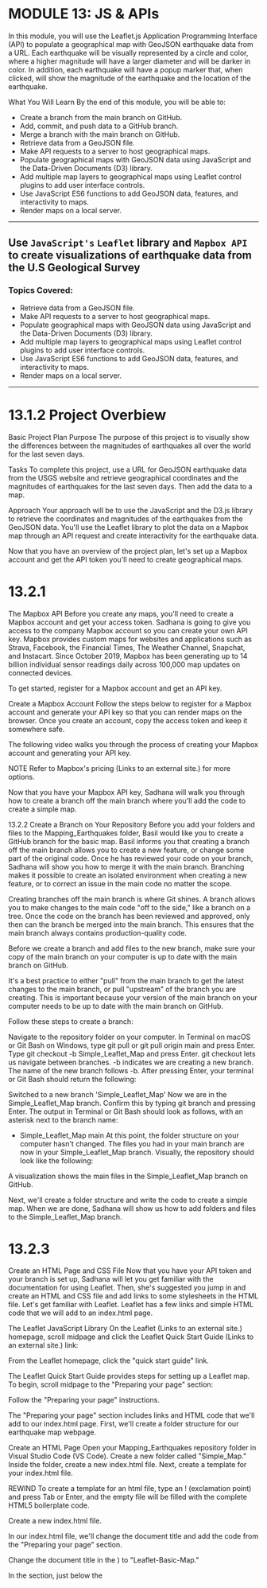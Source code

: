 # MODULE 13: JS & APIs
In this module, you will use the Leaflet.js Application Programming Interface (API) to populate a geographical map with GeoJSON earthquake data from a URL. Each earthquake will be visually represented by a circle and color, where a higher magnitude will have a larger diameter and will be darker in color. In addition, each earthquake will have a popup marker that, when clicked, will show the magnitude of the earthquake and the location of the earthquake.

What You Will Learn
By the end of this module, you will be able to: 

- Create a branch from the main branch on GitHub.
- Add, commit, and push data to a GitHub branch.
- Merge a branch with the main branch on GitHub.
- Retrieve data from a GeoJSON file.
- Make API requests to a server to host geographical maps.
- Populate geographical maps with GeoJSON data using JavaScript and the Data-Driven Documents (D3) library.
- Add multiple map layers to geographical maps using Leaflet control plugins to add user interface controls.
- Use JavaScript ES6 functions to add GeoJSON data, features, and interactivity to maps.
- Render maps on a local server.

---
## Use `JavaScript's` `Leaflet` library and `Mapbox API` to create visualizations of earthquake data from the U.S Geological Survey

### Topics Covered:
- Retrieve data from a GeoJSON file.
- Make API requests to a server to host geographical maps.
- Populate geographical maps with GeoJSON data using JavaScript and the Data-Driven Documents (D3) library.
- Add multiple map layers to geographical maps using Leaflet control plugins to add user interface controls.
- Use JavaScript ES6 functions to add GeoJSON data, features, and interactivity to maps.
- Render maps on a local server.

---
# 13.1.2 Project Overbiew
Basic Project Plan
Purpose
The purpose of this project is to visually show the differences between the magnitudes of earthquakes all over the world for the last seven days.

Tasks
To complete this project, use a URL for GeoJSON earthquake data from the USGS website and retrieve geographical coordinates and the magnitudes of earthquakes for the last seven days. Then add the data to a map.

Approach
Your approach will be to use the JavaScript and the D3.js library to retrieve the coordinates and magnitudes of the earthquakes from the GeoJSON data. You'll use the Leaflet library to plot the data on a Mapbox map through an API request and create interactivity for the earthquake data.

Now that you have an overview of the project plan, let's set up a Mapbox account and get the API token you'll need to create geographical maps.

# 13.2.1
The Mapbox API
Before you create any maps, you'll need to create a Mapbox account and get your access token. Sadhana is going to give you access to the company Mapbox account so you can create your own API key.
Mapbox provides custom maps for websites and applications such as Strava, Facebook, the Financial Times, The Weather Channel, Snapchat, and Instacart. Since October 2019, Mapbox has been generating up to 14 billion individual sensor readings daily across 100,000 map updates on connected devices.

To get started, register for a Mapbox account and get an API key.

Create a Mapbox Account
Follow the steps below to register for a Mapbox account and generate your API key so that you can render maps on the browser. Once you create an account, copy the access token and keep it somewhere safe.

The following video walks you through the process of creating your Mapbox account and generating your API key.



NOTE
Refer to Mapbox's pricing (Links to an external site.) for more options.

Now that you have your Mapbox API key, Sadhana will walk you through how to create a branch off the main branch where you'll add the code to create a simple map.

13.2.2
Create a Branch on Your Repository
Before you add your folders and files to the Mapping_Earthquakes folder, Basil would like you to create a GitHub branch for the basic map. Basil informs you that creating a branch off the main branch allows you to create a new feature, or change some part of the original code. Once he has reviewed your code on your branch, Sadhana will show you how to merge it with the main branch.
Branching makes it possible to create an isolated environment when creating a new feature, or to correct an issue in the main code no matter the scope.

Creating branches off the main branch is where Git shines. A branch allows you to make changes to the main code "off to the side," like a branch on a tree. Once the code on the branch has been reviewed and approved, only then can the branch be merged into the main branch. This ensures that the main branch always contains production-quality code.

Before we create a branch and add files to the new branch, make sure your copy of the main branch on your computer is up to date with the main branch on GitHub.



It's a best practice to either "pull" from the main branch to get the latest changes to the main branch, or pull "upstream" of the branch you are creating. This is important because your version of the main branch on your computer needs to be up to date with the main branch on GitHub.

Follow these steps to create a branch:

Navigate to the repository folder on your computer.
In Terminal on macOS or Git Bash on Windows, type git pull or git pull origin main and press Enter.
Type git checkout -b Simple_Leaflet_Map and press Enter.
git checkout lets us navigate between branches.
-b indicates we are creating a new branch.
The name of the new branch follows -b.
After pressing Enter, your terminal or Git Bash should return the following:

Switched to a new branch 'Simple_Leaflet_Map'
Now we are in the Simple_Leaflet_Map branch. Confirm this by typing git branch and pressing Enter. The output in Terminal or Git Bash should look as follows, with an asterisk next to the branch name:

* Simple_Leaflet_Map
  main
At this point, the folder structure on your computer hasn't changed. The files you had in your main branch are now in your Simple_Leaflet_Map branch. Visually, the repository should look like the following:

A visualization shows the main files in the Simple_Leaflet_Map
branch on
GitHub.

Next, we'll create a folder structure and write the code to create a simple map. When we are done, Sadhana will show us how to add folders and files to the Simple_Leaflet_Map branch.

# 13.2.3
Create an HTML Page and CSS File
Now that you have your API token and your branch is set up, Sadhana will let you get familiar with the documentation for using Leaflet. Then, she's suggested you jump in and create an HTML and CSS file and add links to some stylesheets in the HTML file.
Let's get familiar with Leaflet. Leaflet has a few links and simple HTML code that we will add to an index.html page.

The Leaflet JavaScript Library
On the Leaflet (Links to an external site.) homepage, scroll midpage and click the Leaflet Quick Start Guide (Links to an external site.) link:

From the Leaflet homepage, click the "quick start guide"
link.

The Leaflet Quick Start Guide provides steps for setting up a Leaflet map. To begin, scroll midpage to the "Preparing your page" section:

Follow the "Preparing your page"
instructions.

The "Preparing your page" section includes links and HTML code that we'll add to our index.html page. First, we'll create a folder structure for our earthquake map webpage.

Create an HTML Page
Open your Mapping_Earthquakes repository folder in Visual Studio Code (VS Code). Create a new folder called "Simple_Map." Inside the folder, create a new index.html file. Next, create a template for your index.html file.

REWIND
To create a template for an html file, type an ! (exclamation point) and press Tab or Enter, and the empty file will be filled with the complete HTML5 boilerplate code.

Create a new index.html
file.

In our index.html file, we'll change the document title and add the code from the "Preparing your page" section.

Change the document title in the <title> element in the <head> section (<title>Document</title>) to "Leaflet-Basic-Map."

In the <head> section, just below the <title> element, add the following Leaflet CSS script from the "Preparing your page" section:

<!-- Leaflet CSS -->
<link rel="stylesheet" href="https://unpkg.com/leaflet@1.7.1/dist/leaflet.css"
integrity="sha512-xodZBNTC5n17Xt2atTPuE1HxjVMSvLVW9ocqUKLsCC5CXdbqCmblAshOMAS6/keqq/sMZMZ19scR4PsZChSR7A=="
crossorigin=""/>
In the body of our index.html file, add the Leaflet JavaScript script and id tag for the map inside a <div> element, as shown in the "Preparing your page" section:

<!-- Leaflet JavaScript -->
<script src="https://unpkg.com/leaflet@1.7.1/dist/leaflet.js"
integrity="sha512-XQoYMqMTK8LvdxXYG3nZ448hOEQiglfqkJs1NOQV44cWnUrBc8PkAOcXy20w0vlaXaVUearIOBhiXZ5V3ynxwA=="
crossorigin=""></script>
The Leaflet CSS and JavaScript files we added to the index.html file are referred to as content delivery networks (CDNs). Using CDNs has a security risk. To avoid the security risk, it's a best practice to include an integrity value with the CDN. Each file we added has its own integrity value, which is a Base64-encoded cryptographic hash of a resource that prevents the CDN from being hacked.

NOTE
For more about the Subresource Integrity value, please see the documentation on the Download Leaflet webpage (Links to an external site.) and Mozilla Developers' Subresource Integrity webpage (Links to an external site.).

Above the Leaflet JavaScript link script, add the following <div> element with the id tag for the map:

<!-- The div that holds our map -->
<div id="mapid"></div>
After adding the Leaflet CSS file, JavaScript file, and the <div> element with theid tag for the map, our index.html file should look like the following:

The index.html file Leaflet-Basic-Map contains the Leaflet CSS script
in the head section with the Leaflet JavaScript script and the id tag
for the map in the
body.

IMPORTANT
Make sure you copy and paste the Leaflet CSS file and JavaScript script from the website as they appear. Do not edit the script by deleting empty spaces. This will prevent that script from working on the index.html file, resulting in the map not being shown on the webpage.

Next, we will modify our #mapid to be set at a specific height using CSS code. To do this, we'll need to create a style.css file.

Create a CSS File
Before we create a style.css file, we'll need to create a folder for the file. In VS Code, create a new subfolder called "static" in our Simple_Map folder. In this folder, create another subfolder named "css." In the css folder, create a new file and name it style.css:

The VS Code File Explorer shows the new style.css file in the css
folder.

Next, add the following CSS code to our style.css file to set the style for our map on our index.html page and save the file:

html,
body,
#mapid {
  width: 100%;
  height: 100%;
  padding: 0;
  margin: 0;
}


At this point, your folder should look like the following:

The VS Code File Explorer shows the css folder inside the static
folder and the style.css file with a script in the css
folder.

Finally, we need to tell our index.html page to use the style.css file we created.

In the <head> section of our index.html page, add the following CSS link script below the Leaflet CSS and before the closing </head> element:

<!-- Our CSS -->
  <link rel="stylesheet" type="text/css" href="static/css/style.css">
Next, we'll create the code for a simple map.

# 13.4.1
Map a Single Point
Creating a simple Leaflet map was relatively straightforward. Now Sadhana will show you how to add a single marker to a map and change the radius of the marker. However, she would like you to create a branch for adding points to a map for the GitHub repository so that new interns and employees can use this as a tutorial.
Now that we can create a simple Leaflet map, we can plot data on the map. First, let's create a new branch. Sadhana suggests that we name this branch "Mapping_Single_Points" since we'll map single points.

REWIND
Follow these steps to create a branch off of the main branch:

Navigate to your repository on your computer.
Make sure you're on the main branch by typing: git branch
If you're not on the main branch, type: git checkout main
Pull the changes from the main branch by typing: git pull
Create a new branch by typing: git checkout -b [name_of_your_new_branch]
In your new branch, we'll add a new folder inside the Mapping_Earthquakes folder. Since we're going to work with the same file names in the same folder structure, we'll use the same folder structure as we did for the Simple_Leaflet_Map branch.

Set up the folder structure as follows: 

Mapping_Single_Points
index.html
static
css
style.css
js
config.js
logic.js
The two files that we'll change most often are the index.html and the logic.js files. Also, we might add an external file in the js folder. After checking out the new Mapping_Single_Points branch, copy all files from your Simple_Leaflet_Map folder and add them to a new Mapping_Single_Points folder..

Next, push the latest changes to the Mapping_Single_Points branch to GitHub.

REWIND
Follow these steps to push changes to a new branch:

Type: git status
Add the folders and files by typing: git add .
Confirm the correct files will be added by typing: git status
Commit the changes by typing: git commit -m
Push the changes to the branch by typing: git push --set-upstream origin Mapping_Single_Points
After adding the folders and files to your Mapping_Single_Points branch, your repository should look like the following:

The GitHub webpage shows the status of the Mapping_Earthquakes repository in the Mapping_Single_Points branch.

Next, we'll edit the logic.js file to add single points or markers to the basic map.

Add a Marker to the Map
Adding a marker to our simple map requires only one line of code, found in the Leaflet Quick Start Guide (Links to an external site.), under the "Markers, circles and polygons" subheading. Below the map is a line of code that reads as follows:

var marker = L.marker([51.5, -0.09]).addTo(map);
We're going to edit this line of code with the latitude and longitude for Los Angeles, California, and add it to our logic.js file that we used to create a simple map.

Open up the logic.js file using VS Code and add the following line of code before our tileLayer()code, and save the logic.js file:

//  Add a marker to the map for Los Angeles, California.
let marker = L.marker([34.0522, -118.2437]).addTo(map);
Next, open the index.html file in your browser. Your map should look like the following:

Add a marker to the map for Los Angeles,
California.

Next, we'll change the marker to a circle.

Add a Circle to the Map
To change the marker on our map to a point or dot, we'll use the circle() function. The circle() function will place a circle on the map at the given coordinates. The syntax for using the circle() function follows:

L.circle([34.0522, -118.2437], {
   radius: 100
}).addTo(map);
When using the circle() function, the default is just a small dot on the map, but we want to adjust the radius so that it's bigger and easier to see. The radius for the circle() function is measured in meters.

For the code above, add a circle with a 100-meter radius over Central Los Angeles when we assign a value to the radius key in the circle() function.

Copy the code for the circle function and replace it with the marker() function we used previously. We're also going to zoom in to a level of 14 on the setView() method. After editing your logic.js file, it should look like the following:

Use the circle () function to create a circle with a 100-meter radius over Central Los Angeles.

When we open our index.html file in our browser, it will show a circle over Central Los Angeles.

The OpenStreetMap shows a circle with a 100-meter radius over Central Los Angeles.

Now test your skills in the following Skill Drill:

SKILL DRILL
Using the Leaflet documentation, create a light-yellow circle with black lines indicating a 300-meter radius of Central Los Angeles on a dark map.

Your map should look like the following:

The OpenStreetMap shows a light-yellow circle with black lines indicating a 300-meter radius of Central Los Angeles on a dark map.

Alternatively, we can create a circle using the circleMarker() function. The circleMarker() function measures the radius of the circle in pixels, with the default radius set at 10 pixels. The syntax for using the circleMarker() function follows:

L.circleMarker([34.0522, -118.2437]).addTo(map);
Let's create a light-yellow circle with black lines indicating a 300-pixel radius on a dark map. Edit your logic.js file from the previous Skill Drill by changing your circle()function to a circleMarker()function. Your logic.js file should now look like the following:

Use the circleMarker() function to create a light-yellow circle with black lines indicating a 300-pixel radius of Central Los Angeles on a dark map.

If you didn't get the correct map style in the Skill Drill, replace the "streets-v11" in our tileLayer() code with "dark-v10" to look like the following:

// We create the tile layer that will be the background of our map.
let streets = L.tileLayer('https://api.mapbox.com/styles/v1/mapbox/dark-v10/tiles/{z}/{x}/{y}?access_token={accessToken}'
Save yourlogic.js file and open your index.html file in our browser. The circle will show a 300-pixel radius of Central Los Angeles.

The OpenStreetMap shows a light-yellow circle with black lines indicating a 300-pixel radius of Central Los Angeles.

Wow! What a big difference between the circle()and circleMarker()functions.

Remember, it's a best practice to commit early and often! Before you commit your code for the Mapping_Single_Points branch to GitHub, check to see if all the files will be tracked in the branch.



In the Mapping_Single_Points branch on the command line, type git status and you'll see that the logic.js file will be tracked:

data 13-4-1-mapping-single-points.png

Great job! Now, commit and push these files to the Mapping_Single_Points branch. Don't delete the branch, so that others can use it to learn how to map single points.

Next, Sadhana is going to show you how to add multiple locations to a map and change the radius of each marker.

NOTE
Use the links below to learn more about these Leaflet functions:

marker() function (Links to an external site.)
circle() function (Links to an external site.)
circleMaker() function

# 13.4.2
Map Multiple Points
Now that you have added a single marker to a map and changed some of the features of the marker, Sadhana wants you to iterate through an array of objects and map them. Other employees really like the branches you created, so Sadhana would like you to create a new branch for adding multiple points to a map.
Before we plot multiple markers and points, Sadhana wants you to create a new branch for mapping multiple points.

Create a new branch called "Mapping_Multiple_Points" with the following folder structure:

Mapping_Multiple_Points
index.html
static
css
style.css
js
config.js
logic.js
Copy the necessary folders and files from your Mapping_Single_Points branch and add them to the Mapping_Multiple_Points folder.

Add Multiple Markers
When we added a single marker to our simple map, we assigned our marker variable to the Leaflet class marker() function. This function will only add one latitude and longitude to the map. To add more markers to the map, the latitudes and longitudes are usually nested in an array. To add a marker for each location, we have to iterate through the array and add each latitude and longitude to the map.

First, in the logic.js file, replace the marker variable (which we used to map one location) with the cities variable that references the five most populous cities array in the following code block. Then save the file:

// An array containing each city's location, state, and population.
let cities = [{
  location: [40.7128, -74.0059],
  city: "New York City",
  state: "NY",
  population: 8398748
},
{
  location: [41.8781, -87.6298],
  city: "Chicago",
  state: "IL",
  population: 2705994
},
{
  location: [29.7604, -95.3698],
  city: "Houston",
  state: "TX",
  population: 2325502
},
{
  location: [34.0522, -118.2437],
  city: "Los Angeles",
  state: "CA",
  population: 3990456
},
{
  location: [33.4484, -112.0740],
  city: "Phoenix",
  state: "AZ",
  population: 1660272
}
];
Next, we need to iterate through each city object and add each city location to the marker() function, which will, in turn, be added to the map.



Below the cities array, add the following code to iterate through the array. Inside the brackets, use the console.log() function to print each object in the array to the console:

// Loop through the cities array and create one marker for each city.
cities.forEach(function(city) {
 console.log(city)
});
Save the logic.js file and open the index.html file in your browser.

If we look at the console tab, we'll see that each object, or city, of the cities array is printed to the console.

A U.S. map has a Chrome console tab on the right showing each object in the cities array.

Now, add each city's location to the map by adding the location to the marker() function.



In the forEach() function, assign the city variable to each object of the cities.js file. Then, get the coordinates of each city by adding city.location in the L.marker() function. We can then add each location to the map with the addTo() function and pass themap object as the argument.

Add the following code to your logic.js file and save it:

// Loop through the cities array and create one marker for each city.
cities.forEach(function(city) {
    console.log(city)
    L.marker(city.location).addTo(map);
});
When you open the index.html file in your browser, the map will show a marker on each city in the cities array.

The OpenStreetMap has five markers for the five cities in the cities array: Los Angeles,Phoenix, Houston, Chicago, and New York City.

When handling large datasets, it's a best practice to have the data in an external file and refer to that file and dataset in the logic.js file.

Even though our cities array is not that large, let's create a new file in the "js" folder called cities.js. Cut the cities array data from the logic.js file, place it in the cities.js file, and save the file.

Next, in the logic.js file, where the cities array was located, add a variable and assign it to the cities array. Add the following code to the logic.js file:

// Get data from cities.js
let cityData = cities;
Now the cities array is assigned to the cityData variable, which means we'll need to replace cities with cityData in our forEach() function. Edit the forEach() function so that it looks like the following and save the logic.js file:

// Loop through the cities array and create one marker for each city.
cityData.forEach(function(city) {
    console.log(city)
    L.marker(city.location).addTo(map);
});
Now open the index.html in your browser to confirm these changes worked.

Uh-oh! Something went wrong, as shown in the following image: 

When there is an error in a file, a blank webpage appears instead of a map.



After you inspect the page using the DevTools, the console might have an error message that says Uncaught ReferenceError: cities is not defined. This means the cities array data can't be found.

To correct this error, in the body of the index.html file and before the path to the logic.js script, add a <script> file with the path to the JavaScript cities.js file, like this:

 <script type="text/javascript" src="static/js/cities.js"></script>
After adding the <script> file, the body of our index.html file should look like the following:

The body of the index.html file shows the path to the cities.js
file.

Now, when we open up the index.html in our browser, the map should look like it did before we created the cities.js file and edited thelogic.js and index.html files.

The OpenStreetMap has five markers for the five cities in the cities array: Los Angeles, Phoenix, Houston, Chicago, and New York City.

Bind a Popup to the Marker
To add data from each object in the cities array, we'll use Leaflet's bindPopup() method on the marker() function. According to the guidance in the Quick Start Guide (Links to an external site.)'s "Working with popups" section, we only need to add HTML code inside the parentheses of the bindPopup() method:

Follow the bindPopup() method guidance, found in the Quick Start Guide's "Working with popups"section.

In the logic.js file, edit the forEach function and add the bindPopup() method. Inside the parentheses of the bindPopup() method, we'll retrieve the name of the city, state, and population.

Edit the forEach function to look like the following, save the logic.js file, and open the index.html file in your browser:

// Loop through the cities array and create one marker for each city.
cityData.forEach(function(city) {
    console.log(city)
    L.marker(city.location)
    .bindPopup("<h2>" + city.city + ", " + city.state + "</h2> <hr> <h3>Population " + city.population + "</h3>")
  .addTo(map);
});
Now, when we click on each marker, it will show the name, state, and population of the city.

The OpenStreetMap has five popup markers for the five cities in the cities array: Los Angeles, Phoenix, Houston, Chicago, and New York City.When a city popup marker is clicked, it shows data, such as population.

Let's format the population with a thousands separator by using the toLocaleString() method on the city.population in the bindPopup() method, like this:

The logic.js file edited with code to format the population of each city with a thousands separator.

Now our popup markers have the population formatted with a thousands separator.

The popup marker for Houston with population data has been formatted with a thousands separator.

Next, change the marker for each city to a circle that has a radius equivalent to the city's population.

In the logic.jsfile, we'll replace the marker() function with the circleMarker() function in the forEach() function. Then we'll assign the "radius" key to the population by using city.population.

The forEach() function in our logic.js file should look like the following:

The logic.js file is edited with code to format the population of each city with a thousands separator and add circle the size of the population.

After you save the logic.js file and open the index.html file in your browser, your map will look like the following:

The OpenStreetMap now has a blue background.

Well, that doesn't look like the map from before! If we click on that map, "Phoenix, AZ" and its population appear in a popup.

The OpenStreetMap has a blue background and a popup marker for Phoenix.

We know that the data is being loaded onto the map, but what is the problem?



The problem with the map is that the radii are too large and don't fit on the map. To fix this, we'll have to decrease each city's radius so the circle markers fit on the map. In the logic.js file, divide the city.population value by "100000" to look like this:

radius: city.population/100000
Now when we open the map in our browser, the radius for each city looks proportional to the population.

The OpenStreetMap shows five city circle markers for the five cities
in the cities array, where the radius is in proportion to each city's
population, formatted with a thousands
separator.

Congratulations on creating varying size circle markers with popup information!

SKILL DRILL
Edit the logic.js file to create an orange circle popup marker for each city, with a lineweight of 4, a radius where the population number is decreased by 200,000,  that's on a dark map. When you click on the circle, the popup should display the city, state, and the population formatted with a thousands separator.

Your map should look similar to the following:  The OpenStreetMap shows five circle markers on a dark map, where each circle is orange and has a radius where the population number is decreased by 200,000. Each popup marker shows the city, state, and population formatted with the thousands separator.

Next, Sadhana will show you how to plot lines on a map.

ADD/COMMIT/PUSH
Add, commit, and push your changes to the Mapping_Mulitple_Points branch. Don't delete the branch so that others can use it to learn how to map multiple points with popup markers.

NOTE
For more information, see the Leaflet documentation on the bindPopup() method (Links to an external site.).

# Basil and Sadhana are ecstatic that you can add multiple locations to a map. This will be highly beneficial when you need to add the earthquake data to a map. Now, Sadhana will walk you through how to add lines to a map.
On our Leaflet map, we can plot coordinates to create lines between locations, like transportation routes.

Before we plot lines on a map, let's create a new branch called "Mapping_Lines" that has the following folder structure:

Mapping_Lines
index.html
static
css
style.css
js
config.js
logic.js
Copy the necessary folders and files from one of your Mapping_Mulitple_Points branches and add them to the Mapping_Lines folder.

Map a Single Line
Adding lines to a map requires that the coordinates for the starting and ending points be a one-dimensional array with two elements: latitude and longitude. To illustrate how lines are mapped, let's map the airline route from Los Angeles to San Francisco. Mapping airline routes will help us understand how tectonic plate data is added to a map.

The starting point for our line will be the Los Angeles International Airport (LAX), with the coordinates [33.9416, -118.4085]. The ending point for our line will be the San Francisco International Airport (SFO), with the coordinates [37.6213, -122.3790].

When we create a line in Leaflet, the starting and ending points and all coordinates along the route need to be in an array. We can assign the array to the line variable like this:

// Coordinates for each point to be used in the line.
let line = [
  [33.9416, -118.4085],
  [37.6213, -122.3790]
];
Let's edit our logic.js file to create a line from LAX to SFO.

First, change the coordinates for the center of the map to somewhere between LAX and SFO by adding [36.1733, -120.1794] in the setView() method.
Change the zoom level in the setView() method to 7.
Add the code above for our line below the map variable for the center of the map.
Lastly, create a line on a map using the Leaflet polyline() function. Add the following line of code after the line variable:
// Create a polyline using the line coordinates and make the line red.
L.polyline(line, {
  color: "red"
}).addTo(map);
In the polyline() function, we pass the line coordinates and the key-value pair color: "red" to make the line red.

Save the logic.js file with the changes. It should look like the following:

The logic.js file edited with code to create a line between two
points.

When you open the index.html file in your browser, your map should have a red line between LAX and SFO.

The OpenStreetMap shows a red line from LAX to SFO.

Now we'll add a few more stops on our airline route.

Map Multiple Lines
Let's edit the logic.js file and add two more airport stops to our line variable: Salt Lake City International Airport (SLC) and Seattle-Tacoma International Airport (SEA). Follow these steps: 

Edit the line variable in the logic.js file so that it includes the two new sets of coordinates.

// Coordinates for each point to be used in the polyline.
let line = [
  [33.9416, -118.4085],
  [37.6213, -122.3790],
  [40.7899, -111.9791],
  [47.4502, -122.3088]
];
Make the line yellow by editing the value for the "color" key in the polyline() function to yellow.

// Create a polyline using the line coordinates and make the line black.
L.polyline(line, {
   color: "yellow"
}).addTo(map);
Change the map style to "satellite-streets-v11."

Finally, change the center of the map to SFO and change the zoom to 5 so that we can see the line.

// Create the map object with center at the San Francisco airport.
let map = L.map('mapid').setView([37.6213, -122.3790], 5);
After you save the logic.js file and open the index.html file in your browser, your map should look like the following, showing the route from LAX, SFO, SLC, and SEA:

The OpenStreetMap shows a yellow line joining LAX-SFO-SLC-SEA on a Satellite Streets map.

SKILL DRILL
Edit your logic.js to create an airline route from SFO to John F. Kennedy International Airport (JFK) with two stops, Austin-Bergstrom International Airport (AUS) and Toronto Pearson International Airport (YYZ). Make the route a blue dashed line, with a weight of 4 and opacity of 0.5 on the light map.

Hint: You'll need to find the coordinates for some of these airports.

Bonus: Add your city or another city as a stopping point.

Your map should look similar to the following:

The OpenStreetMap shows a blue dashed line from SFO to JFK with two stops, AUS and YYZ, on the light map.

Great job on mapping routes on your map!

ADD/COMMIT/PUSH
Add, commit, and push your changes to your Mapping_Lines branch. Don't delete the branch so that others can use it to learn how to map lines.

After you push your changes to the branch, Sadhana will show you how to plot data from a GeoJSON (.json) file.

NOTE
For more information, see the Leaflet documentation on the polyline() function (Links to an external site.).

# Basil and Sadhana are ecstatic that you can add multiple locations to a map. This will be highly beneficial when you need to add the earthquake data to a map. Now, Sadhana will walk you through how to add lines to a map.
On our Leaflet map, we can plot coordinates to create lines between locations, like transportation routes.

Before we plot lines on a map, let's create a new branch called "Mapping_Lines" that has the following folder structure:

Mapping_Lines
index.html
static
css
style.css
js
config.js
logic.js
Copy the necessary folders and files from one of your Mapping_Mulitple_Points branches and add them to the Mapping_Lines folder.

Map a Single Line
Adding lines to a map requires that the coordinates for the starting and ending points be a one-dimensional array with two elements: latitude and longitude. To illustrate how lines are mapped, let's map the airline route from Los Angeles to San Francisco. Mapping airline routes will help us understand how tectonic plate data is added to a map.

The starting point for our line will be the Los Angeles International Airport (LAX), with the coordinates [33.9416, -118.4085]. The ending point for our line will be the San Francisco International Airport (SFO), with the coordinates [37.6213, -122.3790].

When we create a line in Leaflet, the starting and ending points and all coordinates along the route need to be in an array. We can assign the array to the line variable like this:

// Coordinates for each point to be used in the line.
let line = [
  [33.9416, -118.4085],
  [37.6213, -122.3790]
];
Let's edit our logic.js file to create a line from LAX to SFO.

First, change the coordinates for the center of the map to somewhere between LAX and SFO by adding [36.1733, -120.1794] in the setView() method.
Change the zoom level in the setView() method to 7.
Add the code above for our line below the map variable for the center of the map.
Lastly, create a line on a map using the Leaflet polyline() function. Add the following line of code after the line variable:
// Create a polyline using the line coordinates and make the line red.
L.polyline(line, {
  color: "red"
}).addTo(map);
In the polyline() function, we pass the line coordinates and the key-value pair color: "red" to make the line red.

Save the logic.js file with the changes. It should look like the following:

The logic.js file edited with code to create a line between two
points.

When you open the index.html file in your browser, your map should have a red line between LAX and SFO.

The OpenStreetMap shows a red line from LAX to SFO.

Now we'll add a few more stops on our airline route.

Map Multiple Lines
Let's edit the logic.js file and add two more airport stops to our line variable: Salt Lake City International Airport (SLC) and Seattle-Tacoma International Airport (SEA). Follow these steps: 

Edit the line variable in the logic.js file so that it includes the two new sets of coordinates.

// Coordinates for each point to be used in the polyline.
let line = [
  [33.9416, -118.4085],
  [37.6213, -122.3790],
  [40.7899, -111.9791],
  [47.4502, -122.3088]
];
Make the line yellow by editing the value for the "color" key in the polyline() function to yellow.

// Create a polyline using the line coordinates and make the line black.
L.polyline(line, {
   color: "yellow"
}).addTo(map);
Change the map style to "satellite-streets-v11."

Finally, change the center of the map to SFO and change the zoom to 5 so that we can see the line.

// Create the map object with center at the San Francisco airport.
let map = L.map('mapid').setView([37.6213, -122.3790], 5);
After you save the logic.js file and open the index.html file in your browser, your map should look like the following, showing the route from LAX, SFO, SLC, and SEA:

The OpenStreetMap shows a yellow line joining LAX-SFO-SLC-SEA on a Satellite Streets map.

SKILL DRILL
Edit your logic.js to create an airline route from SFO to John F. Kennedy International Airport (JFK) with two stops, Austin-Bergstrom International Airport (AUS) and Toronto Pearson International Airport (YYZ). Make the route a blue dashed line, with a weight of 4 and opacity of 0.5 on the light map.

Hint: You'll need to find the coordinates for some of these airports.

Bonus: Add your city or another city as a stopping point.

Your map should look similar to the following:

The OpenStreetMap shows a blue dashed line from SFO to JFK with two stops, AUS and YYZ, on the light map.

Great job on mapping routes on your map!

ADD/COMMIT/PUSH
Add, commit, and push your changes to your Mapping_Lines branch. Don't delete the branch so that others can use it to learn how to map lines.

After you push your changes to the branch, Sadhana will show you how to plot data from a GeoJSON (.json) file.

NOTE
For more information, see the Leaflet documentation on the polyline() function (Links to an external site.).

# 13.5.2
Map GeoJSON Point Type
You meet with Basil and Sadhana to discuss your project. Basil informs you that the earthquake data you'll map will have the geometry type Point. Basil thinks it would be a good idea to learn to parse GeoJSON data that is similar to the earthquake data.
Sadhana wants you to practice mapping GeoJSON data that she will give you to add to your logic.js file. This will be a good introduction on learning how to access the data from a JSON file.

Before we map any data, let's create a new branch called "Mapping_GeoJSON_Points" and create the following folder structure:

Mapping_GeoJSON_Points
index.html
static
css
style.css
js
config.js
logic.js
Copy the necessary folders and files from one of your previous branches and add them to the Mapping_GeoJSON_Points folder.

Map a GeoJSON Point
First, we'll add single point on our map using GeoJSON data. The following GeoJSON data is a FeatureCollection object that has properties and geometry for the San Francisco Airport:

// Add GeoJSON data.
let sanFranAirport =
{"type":"FeatureCollection","features":[{
    "type":"Feature",
    "properties":{
        "id":"3469",
        "name":"San Francisco International Airport",
        "city":"San Francisco",
        "country":"United States",
        "faa":"SFO",
        "icao":"KSFO",
        "alt":"13",
        "tz-offset":"-8",
        "dst":"A",
        "tz":"America/Los_Angeles"},
        "geometry":{
            "type":"Point",
            "coordinates":[-122.375,37.61899948120117]}}
]};
Since we are going to add the San Francisco Airport to our map, let's change the center to the San Francisco Airport. Add the following code to our logic.js file to create the center of the map at the airport with a zoom level of "10."

// Create the map object with center at the San Francisco airport.
let map = L.map('mapid').setView([37.5, -122.5], 10);
In the GeoJSON example (Links to an external site.) given on the Leaflet page, we can see that the simple GeoJSON feature is similar to our sanFranAirport.

The Leaflet page provides an example of the GeoJSON
feature.

GeoJSON objects are added to the map through a GeoJSON layer, L.geoJSON(). In "The GeoJSON Layer" section, it says to create the GeoJSON layer and add it to our map. We can use the following code to do that:

L.geoJSON(geojsonFeature).addTo(map);
Let's edit this GeoJSON layer as follows:

// Grabbing our GeoJSON data.
L.geoJSON(sanFranAirport).addTo(map);
Also, add it to our logic.js file below the GeoJSON airport data and above the tileLayer()method. After you save the logic.js file, it should look like the following:

The logic.js file reflects our changing the center and zoom level of
the map, adding the GeoJSON data, and getting the GeoJSON
data.

NOTE
Please note that the coordinates appear in reverse order [-122.375, 37.61899948120117], compared to their order in the setView() method. This is because the GeoJSON data coordinates are set with the first parameter as X (longitude) and the second parameter as Y (latitude), as documented in the GeoJSON Standard. (Links to an external site.) The L.geoJSON()layer reverses the coordinates to plot them on the map.

Open the index.html file in your browser. Your map should have a marker at SFO.

The OpenStreetMap shows a marker on
SFO.

Later in this module we'll be using a URL to access a larger GeoJSON dataset to plot more points.

Bind a Popup to the Marker
REWIND
To display data on a map with a popup marker, we have to bind the marker with the GeoJSON layer, L.geoJSON(), using a callback function.

Our options to add data to a marker are to use the pointToLayer or onEachFeature callback functions. With either of these functions, we can add data to a map from each GeoJSON object. The major difference between the two functions is that the pointToLayer callback function adds markers to a map, whereas the onEachFeature callback function allows you to add styling and bind data to a popup marker.

Let's look at these two functions more closely.

The pointToLayer Function
For the pointToLayer callback function, the basic syntax for adding functionality to a marker follows:

L.geoJson(data, {
    pointToLayer: function(feature, latlng) {
      return L.marker(latlng);
     }
});
Let's break down what is happening in the L.geoJSON() layer:

We add two arguments: the data and the pointToLayer callback function.
The data will be our sanFranAirport data.
For the pointToLayer callback function, we are first going to call a function() where we pass each GeoJSON feature as feature, and its latitude and longitude as latlng.
Then we add a marker for each feature with a latitude and longitude in the pointToLayer callback function argument by using return L.marker(latlng).


Even though we have a marker on the previous map, let's edit our logic.js file to add a marker using the pointToLayer function and add data to a popup marker.

First, let's edit the logic.js file to add the pointToLayer callback function to the L.geoJSON() layer. To better understand what is passed with the feature argument in the function(), we will add feature in the console.log()function. Edit your L.geoJSON() layer code to look like the following:

// Grabbing our GeoJSON data.
L.geoJson(sanFranAirport, {
    // We turn each feature into a marker on the map.
    pointToLayer: function(feature, latlng) {
      console.log(feature);
      return L.marker(latlng);
    }

  }).addTo(map);
Save your logic.js file and open the index.html file in your browser. The map should look the same as it did before the edits. However, if we open the console on our developer tools, we will see that the feature is the JavaScript object geometry and properties of our GeoJSON object.

The Chrome console shows the JavaScript objects for the feature in the
pointToLayer callback
function.

Now, we'll add the data in the JavaScript objects to a popup marker.

REWIND
The properties in each JavaScript object can be accessed using the dot notation.



To add a popup marker, we need to use the bindPopup() method to the pointToLayer callback function. This will add a popup marker for each object in our GeoJSON data even though we only have one object in our data, SFO.

Let's add the city to the popup marker. In our logic.js file, after the return L.marker(latlng) in our L.geoJSON() layer, add the following code on the next line:

.bindPopup("<h2>" + feature.properties.city + "</h2>")
Using the dot notation, we can traverse through the JSON object to get the city by using feature.properties.city. Now, your logic.js file with L.geoJSON() layer should look like the following:

Use the pointToLayer function in the logic.js file to add a popup
marker to the
map.

Our map should look like the following, where a marker, when clicked, shows a city name:

The OpenStreetMap shows a popup marker for SFO with the city
name.

SKILL DRILL
Edit your logic.js to create a popup marker for San Francisco Airport on a night preview navigation map. When you click on the popup, it will display the city, state, and the name of the airport.

Your map should look like the following:

The OpenStreetMap shows a popup marker for SFO with the city and
state names appearing in the popup on a dark
map.

The onEachFeature Function
When we use the onEachFeature callback function we can add a popup marker for each feature and add data from the properties of the JavaScript object. The basic syntax for adding functionality to a marker follows:

L.geoJson(data, {
    onEachFeature: function(feature, layer) {
      layer.bindPopup();
     }
});
Let's break down what is happening in the L.geoJSON() layer:

First, we add two arguments: the data and the onEachFeature callback function.
The data will be our sanFranAirport data.
With the onEachFeature callback function we are first going to call an anonymous function, function(), where we pass each GeoJSON feature as feature, and any properties to the second argument, layer.
Let's edit our logic.js file to add a popup marker using the onEachFeature function. First, edit the logic.js file to add the onEachFeature callback function to the L.geoJSON() layer. To see what is passed with the layer argument in the anonymous function(), we'll pass layer in the console.log()function. Edit your L.geoJSON() layer code to look like the following:

Use the onEachFeature function in the logic.js file to add a popup
marker to the
map.

When we open our index.html file, the map will display a popup marker for SFO. When we open the console on our DevTools, we'll see that the layer returns many JavaScript methods that can be accessed and used, including the geometry and properties of our GeoJSON object.

The Chrome console shows the JavaScript methods
available.

SKILL DRILL
Edit your logic.js to create a popup marker for the San Francisco Airport on the outdoor map. When you click on the popup, it will display the airport code and name of the airport.

Your map should look like the following:

The OpenStreetMap shows a popup marker for SFO, with the airport
code and name in the popup
marker.

Great job on adding GeoJSON data to your map!

NOTE
For more information, see the Leaflet documentation on the L.geoJSON() layer. (Links to an external site.).

Next, we'll map multiple point type geometry from a JSON file.

# 13.5.3
Map Multiple GeoJSON Points
Now that you have a handle on how to map GeoJSON point type and add data to a popup marker, Basil and Sadhana want you to fetch GeoJSON data from a URL. After all, this is how GeoJSON data is usually accessed, and this is how you will access the earthquake data.
When mapping points, lines, and polygons, the data we use is accessed from a URL because this data is usually inaccessible for download or maybe too large to store on your computer and add as an external file.

Download the majorAirports.json file and put it on the Mapping_Earthquakes repository.

Download majorAirports.json (Links to an external site.)

Using the URL for the majorAirports.json file in your GitHub repository, we'll add multiple points onto a map.

When you click on the majorAirports.json file on GitHub, you should see an OpenStreetMap populated with major airports. Our map will look similar to this after we are done.

Launch the majorAirport.json file for a view of all major
airports.

Click the Raw button and the GeoJSON data will be loaded in the browser.

Click the Raw button to extract the GeoJSON data from the
majorAirport.json
file.

If the file size is large, it could take awhile to load on the page. Once it loads, it should look like the following:

Open the majorAirports.json file in the Chrome
browser.

To begin adding the data to the map, first we need to read the external majorAirports.json file.

REWIND
To read an external .json file, we need to use the d3.json() method. To use the d3.json() method, we need to have the <script src="https://d3js.org/d3.v5.min.js"></script> file in the index.html page.

Open the index.html file, and in the <head> section above the CSS link, add the following D3.js library file script:

<!-- d3 JavaScript -->
<script src="https://d3js.org/d3.v5.min.js"></script>
The <head> section of your index.html file should look like the following:

The index.html file includes the leaflet.css link, the d3 JavaScript,
and our CSS link in the head
section.

Next, we'll edit the logic.js file.

Change the geographical center of the map to the geographical center of the Earth and set the zoom level as follows:

// Create the map object with center and zoom level.
let map = L.map('mapid').setView([30, 30], 2);
Next, we'll access the majorAirports.json file on GitHub with the following airportData variable. Your URL may be different, but it should begin with https://raw.githubusercontent.com.

Add the following code after your tileLayer() method:

// Accessing the airport GeoJSON URL
let airportData = "https://raw.githubusercontent.com/<GitHub_name>/Mapping_Earthquakes/main/majorAirports.json";
NOTE
Having the tileLayer() method before accessing large datasets ensures that the map gets loaded before the data is added to it.

Next, we'll add the d3.json() method, which returns a promise with the then() method and the anonymous function().

Inside the d3.json() method we'll add the airportData variable.
Inside the anonymous function() we'll add the data parameter, which references the airportData.
We'll pass this data to the L.geoJSON() layer and then it'll be added to the map with addTo(map).
// Grabbing our GeoJSON data.
d3.json(airportData).then(function(data) {
    console.log(data);
  // Creating a GeoJSON layer with the retrieved data.
  L.geoJson(data).addTo(map);
});
Your logic.js file should look like the following:

The logic.js file includes code for accessing the airport.code and
adding a popup marker to the map using the pointToLayer
function.

Let's see how our map looks now. Open your index.html file in your browser using the command python -m http.server—just to be sure that the data is accessible through the Python server.

Your map should look like the following:

The OpenStreetMap shows markers for airports in the majorAirports.json
file.

SKILL DRILL
Edit your L.geoJson() layer to add a popup marker that displays all airports' codes and names.

Your map should look like the following: 

The OpenStreetMap shows popup markers listing all airports' codes
and
names.


Great job on adding multiple-point type GeoJSON data to your map. Next, Sadhana is going to show you how to add another map to the index.html file so you can toggle between two different maps.

# 13.6.1
Add Earthquake Data to a Map
Now that you know how to access GeoJSON data, parse the data, and add it to a map, Sadhana would like you to map all recorded earthquakes in the past seven days. Once you get the data, you'll add some features to the map to showcase the severity of earthquakes for viewers. 
As before, we need to set up a folder structure for our project in a new branch. Create a branch called "Earthquakes_past7days." Copy the folders and files from one of your previous branches and add them to the Earthquakes_past7days folder.



First, Sadhana wants you to rename the logic.js file to logicStep1.js. This way, each step has its own logic.js file that can be used by other interns in the future.

Now we'll edit our logicStep1.js file to create a map with all recorded earthquakes from the past seven days.

First, apply the streets and satelliteStreets map styles used for the GeoJSON polygon mapping. Change the text for the maps on the base layer to read as "Streets" and "Satellite" to look like the following:

// Create a base layer that holds both maps.
let baseMaps = {
  "Streets": streets,
  "Satellite": satelliteStreets
};
Change the center of our map to the geographic center of the United States using the coordinates [39.5, -98.5], with a zoom level of 3 and default layer streets. Our logicStep1.js file should look like the following:

The logic.js file shows the necessary edits for the earthquake map
styles.

Add the USGS URL for earthquake data by following these steps:

From the USGS home page (Links to an external site.) click the Earthquakes (Links to an external site.) link:

USGS Home page

Next, click the Real-time Notifications, Feeds, and Web Services (Links to an external site.) link:

Real-time Notifications, Feeds, and Web Services

Scroll down until you see "GeoJSON Summary Feed".

Click the GeoJSON Summary Feed (Links to an external site.) link:GeoJSON Summary
Feeds

On the right-hand side, click the All Earthquakes link under the "Past 7 Days" heading:

Click on the All Earthquakes link under "Past 7
Days."

Nice work! The GeoJSON data will launch in your browser:

The summary shows the recorded earthquakes for the past 7
days.



If we look closer at the geometry object, we'll see an additional data point in the coordinates object, 3.91, which is the depth of the earthquake in kilometers:

View the type of geometry and
coordinates.

NOTE
For more information on earthquake depth and other terms, see the Event Terms (Links to an external site.).

Copy the URL for the earthquake JSON data recorded for the past seven days, and add it in place of the previous URL in the d3.json() method. It should look like the following:

// Retrieve the earthquake GeoJSON data.
d3.json("https://earthquake.usgs.gov/earthquakes/feed/v1.0/summary/all_week.geojson").then(function(data) {
  // Creating a GeoJSON layer with the retrieved data.
  L.geoJson(data).addTo(map);
});
After saving the logicStep1.js file and opening the index.html file in your browser, the map should look like the following. Make sure you are referring to the correct logic file in your index.html file:

The Streets map with the markers for the earthquakes for the past
7-days.

Great job adding the earthquake data to our maps!

ADD/COMMIT/PUSH
Add, commit, and push your changes to your Earthquakes_past7days branch.

Let's make this data visually interesting by changing the marker to a circle with a radius representing the earthquake's magnitude, and then we'll style each earthquake data point.

# 13.6.2
Add Style to the Earthquake Data
As a first step in making the earthquake data more visually appealing, Sadhana would like you to add some styling to the earthquake data and vary the radius of each earthquake based on the magnitude.
After styling and modifying the radius of the circle for each earthquake's magnitude, our map should look similar to the following map:

The Street map marks each recorded earthquake with a light-orange
circle and a diameter representing the earthquake's
magnitude.

Before we write the code to create this map, make a copy of the logicStep1.js file and name it logicStep2.js. Now let's edit the file.

First, we'll change the basic marker to a circleMarker by using the pointToLayer function.

REWIND
For the pointToLayer callback function, the basic syntax for adding functionality to a marker is:

L.geoJson(data, {
pointToLayer: function(feature, latlng) {
return L.marker(latlng);
}
});
For our purposes, we'll use circleMarker instead of marker in the above code. Edit your GeoJSON layer code to look like the following:

// Creating a GeoJSON layer with the retrieved data.
  L.geoJson(data, {

// We turn each feature into a circleMarker on the map.

pointToLayer: function(feature, latlng) {
            console.log(data);
            return L.circleMarker(latlng);
        },
    }).addTo(map);
});
Save the file and let's see what the data looks like on the map. The index.html file should look like the following:

The Street map marks the recorded earthquakes with a
circle.

Next, we'll create a style for each earthquake by adjusting the line color, fill color, opacity, fill opacity, stroke, weight, and radius.

REWIND
When we defined the line style for the nonstop flight routes from Toronto, we created a style variable like the following:

let myStyle = {
color: "#ffffa1",
weight: 2
}
We'll create a function styleInfo(), which will contain all the style parameters for each earthquake plotted. Within this function, we'll create a getRadius() function to calculate the radius for each earthquake.

Add the following function styleInfo() inside the d3.json() method:

// This function returns the style data for each of the earthquakes we plot on
// the map. We pass the magnitude of the earthquake into a function
// to calculate the radius.
function styleInfo(feature) {
  return {
    opacity: 1,
    fillOpacity: 1,
    fillColor: "#ffae42",
    color: "#000000",
    radius: getRadius(),
    stroke: true,
    weight: 0.5
  };
}
Let's review the style we're creating for each earthquake:

In the styleInfo() function, we passed the argument feature to reference each object's features.
The opacity and fillOpacity are set at 1, the stroke is "true," and the weight is 0.5.
The fillColor is light orange, and the color is "#000000" (black).
The getRadius() function retrieves the earthquake's magnitude. Next, we'll create the getRadius() function to calculate the radius of the circle from the magnitude.


In the getRadius() function for our styleInfo() function, add the following code to retrieve the earthquake's magnitude: feature.properties.mag.

Next, we'll create the getRadius() function. Add the following code below the styleInfo() function:

// This function determines the radius of the earthquake marker based on its magnitude.
// Earthquakes with a magnitude of 0 will be plotted with a radius of 1.
function getRadius(magnitude) {
  if (magnitude === 0) {
    return 1;
  }
  return magnitude * 4;
}
In the getRadius() function, we'll pass the magnitude argument that will reference the feature.properties.mag in the styleInfo() function. Then we'll use a conditional statement that sets the magnitude to 1 if the magnitude of the earthquake in the JSON file is 0 so that the earthquake is plotted on the map. If the magnitude is greater than 0, then the magnitude is multiplied by 4.

Now, that we created our style, let's add it to the map.



To add style to the L.geoJson() layer, the style key will be assigned to the styleInfo function we created. Make sure the code for your L.geoJson() layer looks like the following:

// Creating a GeoJSON layer with the retrieved data.
  L.geoJson(data, {

// We turn each feature into a circleMarker on the map.

pointToLayer: function(feature, latlng) {
            console.log(data);
            return L.circleMarker(latlng);
        },
      // We set the style for each circleMarker using our styleInfo function.
    style: styleInfo
    }).addTo(map);
});
When you save your logicStep2.js file and open  index.html in your browser, your map will look like the following:

The Street map marks each recorded earthquake with a light-orange
circle and diameter representing the earthquake's
magnitude.

Great job styling each earthquake on our map!

ADD/COMMIT/PUSH
Add, commit, and push your changes to your Earthquakes_past7days branch.

Let's continue making the earthquake data visually appealing by styling colors to represent magnitudes as well as by adding informational popups.

# 13.6.3
Add Color and a Popup for Each Earthquake
Sadhana thinks that the size of the earthquake data based on magnitude looks great, but it's hard to tell the difference between earthquakes within the same area. As you toss around ideas to make this data more accessible to the viewer, you come up with the idea to color-code the earthquakes based on magnitude. You aren't quite sure how to do this yet, but you know that it should be possible based on your experience with JavaScript thus far. Basil loves the idea, so you get back to coding to figure out how to make it happen. And while you're working on changing the color code for magnitude, Basil and Sadhana suggest that you add the magnitude and location as a popup for each earthquake.
After we're done adding a color range for the magnitude and a popup for each earthquake, our map should look like the following:

The Street map marks each recorded earthquake with a circle and
diameter in a color representing a different magnitude. Popups show
magnitude and location for each
earthquake.

Before we write the code to create this map, make a copy of the logicStep2.js file and name it logicStep3.js. Now let's edit the file.

First, we'll create a fill-color range for the magnitude. In the styleInfo() function, our fillColor was set with fillColor: "#ffae42". We'll replace the hexadecimal color code with the function getColor(). Inside the parentheses, we'll add the dot notation code to get the magnitude as we did for the getRadius() function, since we'll change the color of each earthquake marker based on the magnitude.

Add the getColor(feature.properties.mag) function for the fillColorso that our styleInfo() function looks like the following:

// This function returns the style data for each of the earthquakes we plot on
// the map. We pass the magnitude of the earthquake into two separate functions
// to calculate the color and radius.
function styleInfo(feature) {
  return {
    opacity: 1,
    fillOpacity: 1,
    fillColor: getColor(feature.properties.mag),
    color: "#000000",
    radius: getRadius(feature.properties.mag),
    stroke: true,
    weight: 0.5
  };
}
Now we need to write code for the getColor() function to change the marker's color based on the magnitude. For example, if the magnitude is greater than 5, it will be a certain color, if the magnitude is greater than 4, it will be a different color, and so on.



For the getColor() function, we'll write a conditional expression with logical operators for the magnitudes. Add the following getColor() function below the styleInfo() function and above the getRadius() function. Sadhana suggests using the following colors for the magnitudes since they'll be visible on the Satellite map:

// This function determines the color of the circle based on the magnitude of the earthquake.
function getColor(magnitude) {
  if (magnitude > 5) {
    return "#ea2c2c";
  }
  if (magnitude > 4) {
    return "#ea822c";
  }
  if (magnitude > 3) {
    return "#ee9c00";
  }
  if (magnitude > 2) {
    return "#eecc00";
  }
  if (magnitude > 1) {
    return "#d4ee00";
  }
  return "#98ee00";
}
Let's save our logicStep3.js file and open the index.html file in the browser to confirm our code is working. When we select the dark map, our map should look similar to the following map:

The dark Satellite map marks each recorded earthquake with a circle
diameter and color representing different
magnitudes.

Now we need to edit the GeoJSON layer code to add the popup for the magnitude and location.



In the geoJson layer, we'll add the onEachFeature function to add a popup for each circle marker. Edit the L.geoJson() layer code to include the onEachFeature function with the bindPopup() method:

// Creating a GeoJSON layer with the retrieved data.
L.geoJson(data, {
    // We turn each feature into a circleMarker on the map.
    pointToLayer: function(feature, latlng) {
        console.log(data);
        return L.circleMarker(latlng);
      },
    // We set the style for each circleMarker using our styleInfo function.
  style: styleInfo,
    // We create a popup for each circleMarker to display the magnitude and
    //  location of the earthquake after the marker has been created and styled.
    onEachFeature: function(feature, layer) {
    layer.bindPopup("Magnitude: " + feature.properties.mag + "<br>Location: " + feature.properties.place);
  }
}).addTo(map);
When you save the logicStep3.js file and open your index.html file in your browser, the Satellite map option will look like the following:

The dark Satellite map marks each recorded earthquake with a circle
diameter and color representing different magnitudes. Popups show the
magnitude and location for each
earthquake

Great job on adding color and a popup marker to each earthquake!

ADD/COMMIT/PUSH
Add, commit, and push your changes to your Earthquakes_past7days branch.

Next, Sadhana will show you how to add the earthquake data as an overlay to the tile layer so that the data can be turned on and off by the viewer. 

# 13.6.4
Add Earthquake Data as an Overlay
The earthquake map is looking great. Sadhana thinks that having the earthquake data as an overlay on both the Streets and Satellite tile layers, would be a nice added feature so users can turn the data on and off.
After adding an overlay for the earthquakes, our map should look similar to the following map, allowing the viewer to toggle off and on the earthquake data. The default setting will always show the data:

The Street map marks each earthquake with a circle diameter and color
representing different magnitudes. Popups show magnitude and location
for each earthquake, with the earthquake data shown in the tile
layer.

Before we write the code to create this map, make a copy of the logicStep3.js file and name it logicStep4.js. Now, let's edit the file.

Refer to Layer Groups and Layers Control (Links to an external site.) for guidance on how to add data as an overlay to the map.

NOTE
The base layers or tile layers, the Streets and Satellite, are mutually exclusive, and only one can be visible at a time on our map. Whereas, overlays are anything that you want to add to the map, which are "laid over" all the base layers and are visible all the time.

In the example below, from the Layer Groups and Layers Control (Links to an external site.) page, we can add data to a LayerGroup class. In the example given, the cities variable is assigned to the layerGroup(). For our purposes, we'll use the earthquake data:

The layerGroup contains data to add to a
map.

Let's create an overlay layer for our earthquake data. Add the following code to your logicStep4.js file below the code for the base layer that holds the two different map styles:

// Create the earthquake layer for our map.
let earthquakes = new L.layerGroup();
Next, define the overlay object to add it to the map. Add the following code below the earthquake layer group:

// We define an object that contains the overlays.
// This overlay will be visible all the time.
let overlays = {
  Earthquakes: earthquakes
};
To add the overlay to the map, add the variable overlays to the Layers Control object. Edit the Layers Control object so that the overlays object will show up on the tile layers control:

// Then we add a control to the map that will allow the user to change
// which layers are visible.
L.control.layers(baseMaps, overlays).addTo(map);
Your logicStep4.js file should look like the following with the added code:

The logic.js file includes the code to add the earthquake data as an
overlay.

If we open the index.html file in our browser, we see that the earthquake data has loaded, but the earthquake overlay button is not on:

The Street map marks each earthquake with a circle diameter and color
representing different magnitudes. The Earthquake overlay is "off" in
the tile
layer.

Our L.geoJSON() layer code looks like this at this point:

The L.geoJSON layer code has not been edited in this logic.js
file.

To have the Earthquakes overlay button "on," we need to:

Replace the map variable in the addTo(map) function with earthquakes.
Before the closing bracket and parenthesis of the d3.json()method we add the earthquake layer to the map, with earthquakes.addTo(map);.
Edit your addTo(map) function at the end of your L.geoJSON() layer code, as shown in the image to look like the following:

The logic.js file after editing the L.geoJSON layer code to add the
earthquake
data.

Now, when we open the index.html file in our browser, we can see that the earthquake data has loaded and the earthquake overlay button is "on":

The Street map marks each recorded earthquake with a circle diameter
and color representing different magnitudes. Popups show the magnitude
and location for each earthquake, and the earthquake data is shown in
the tile
layer.

Nice job adding the earthquake data as an overlay to the map!

ADD/COMMIT/PUSH
Add, commit, and push your changes to your Earthquakes_past7days branch.

Sadhana loves the map, but she thinks having a legend to indicate what magnitude is represented by each color would be helpful when viewing the map.

# 13.6.5
Add a Legend to the Map
There is one final piece to add to the map: a legend for the color range of the earthquakes. Basil and Sadhana think a legend will provide information needed for the colors of the earthquakes to make sense to the viewer without having to click on each marker.
After we add a legend, our earthquake map should look similar to the following map, with the legend at the bottom right of the map:

The Street map marks each recorded earthquake with a circle diameter
and color representing different magnitudes. Popups show the magnitude
and location for each earthquake, with a legend in the bottom
right.

Sadhana tells you that we can use the Leaflet choropleth examples page (Links to an external site.) to help us write the code for the legend. On the choropleth examples page (Links to an external site.), scroll down to the "Custom Legend Control" section:

The "Custom Legend Control" section provides code to make a legend for
a
map.

Before we write the code to create this map, make a copy of the logicStep4.js file and name it logicStep5.js. Now let's edit the file.

On the choropleth examples page, copy the code for the Custom Legend Control and paste it below the L.geoJSON() layer, where we add the earthquake layer to the map, earthquakes.addTo(map). Now, we'll edit the legend control object to suit our needs.

First, edit the code for the Leaflet control() object to look like the following. With this code, we'll place the legend at the indicated position—the bottom right:

// Create a legend control object.
let legend = L.control({
  position: "bottomright"
});
Next, remove the argument "map" from the legend function to look like the following:

// Then add all the details for the legend.
legend.onAdd = function() {
  let div = L.DomUtil.create("div", "info legend");
};
With this code, we're going to add a legend to the map with legend.onAdd. The legend will be added to a div element on the index.html file using the DomUtil utility function.

Next, we're going to change the grades array in the Leaflet documentation to a magnitudes array, and we'll add a colors array that holds the colors for our magnitudes. Add the following code inside our legend.onAdd function:

const magnitudes = [0, 1, 2, 3, 4, 5];
const colors = [
  "#98ee00",
  "#d4ee00",
  "#eecc00",
  "#ee9c00",
  "#ea822c",
  "#ea2c2c"
];
The final piece is to edit the for loop. The for loop will add the color choices from our colors array as a small box for the color of earthquakes and place the text of the magnitude range next to the box. Edit the for loop code to look like the following:

// Looping through our intervals to generate a label with a colored square for each interval.
   for (var i = 0; i < magnitudes.length; i++) {
     console.log(colors[i]);
     div.innerHTML +=
       "<i style='background: " + colors[i] + "'></i> " +
       magnitudes[i] + (magnitudes[i + 1] ? "&ndash;" + magnitudes[i + 1] + "<br>" : "+");
  }
   return div;
 };

 legend.addTo(map);
Let's review what's happening in this for loop:

After we iterate through the magnitudes, we'll add the color and text to the div element using div.innerHTML +=.
For each iteration, we'll add a color from the colors array by styling the background of an <i> tag with color options.
Next, we'll add the interval between earthquake magnitudes for our colors with the following code: magnitudes[i] + (magnitudes[i + 1] ? "&ndash;" + magnitudes[i + 1] + "<br>" : "+").
This code is quite complex. For a deeper explanation of this code, watch the following video:



NOTE
If that seemed a bit complex, that's good! Encountering, unpacking, and using other people's complex code is a critical part of being a developer.

The last thing we need to do is style the legend using CSS. Below the JavaScript code for the legend is the CSS code. Copy the CSS code and add it our style.css file:

Refer to the Custom Legend Control CSS code to add style to the
legend.

We won't edit the <i> tag of the .legend class (.legend i) in the style.css file, but let's edit our .legend class to create some padding around the legend, add a white background, and add a border radius. Edit your .legend class to look like the following:

.legend {
  padding: 10px;
  line-height: 18px;
  color: #555;
  background-color: #fff;
  border-radius: 5px;
}
Our style.css file should now look like the following:

The style.css file now shares attributes of the Custom Legend Control
CSS
code.

Save your logicStep5.js and style.css files. When you open index.html in your browser, your map should have a legend on the bottom right:

The Street map marks each recorded earthquake with a circle diameter
and color representing different magnitudes.It includes popups showing
magnitude and location and a legend in the bottom
right.

Congratulations on completing your earthquake map!
=======
Great job on adding multiple-point type GeoJSON data to your map. Next, Sadhana is going to show you how to add another map to the index.html file so you can toggle between two different maps. 

# 13.5.4
Add Multiple Maps
Before Sadhana shows you how to map GeoJSON LineString data, she's going to walk you through adding another map so that you can toggle between maps to visualize the data. One of the features you'll be working on for the earthquake data is different map styles, which will allow individuals to choose how they want to visualize the data.
Adding another map to showcase the data is a nice feature for a map. Most mobile apps with a mapping service use two different styles, or layers: a satellite layer and a dark layer. This makes the app visually appealing and brings functionality to the map.

To create two map choices, we'll edit the logic.js file for mapping the major airports without the popup markers. We'll move some code to make it more readable, and we'll add more code to the logic.js file.

To add another map, we'll use the Leaflet Layers Control (see the documentation (Links to an external site.)). The Layers Control allows us to control which layers, or styles, we'll see on our map. For this task, we'll work with the streets and dark layers.

First, we'll add another tileLayer() to create a dark map. If you don't have the tileLayer() code for the dark map, add the following code block below the code for the streets map.

// We create the dark view tile layer that will be an option for our map.
let dark = L.tileLayer('https://api.mapbox.com/styles/v1/mapbox/dark-v10/tiles/{z}/{x}/{y}?access_token={accessToken}', {
attribution: 'Map data © <a href="https://www.openstreetmap.org/">OpenStreetMap</a> contributors, <a href="https://creativecommons.org/licenses/by-sa/2.0/">CC-BY-SA</a>, Imagery (c) <a href="https://www.mapbox.com/">Mapbox</a>',
    maxZoom: 18,
    accessToken: API_KEY
});
Don't add the addTo(map) at the end of your streets or dark tileLayer() code. We'll add it later.

At this point, your logic.js file should look like the following:

The logic.js file has two variables for two different map
styles.

Next, we'll add both map variables to a new variable, baseMaps. This variable will be used as our base layer, which we'll reference later.

After the code for the dark map, add the following variable to reference the base layer:

// Create a base layer that holds both maps.
let baseMaps = {
  Street: streets,
  Dark: dark
};
In the base layer code, the Street and Dark keys set the text, which we'll see in the index.html file, while the corresponding values reference the tile layers. Street and Dark can be used to toggle between styles in the index.html file and will look like the following: The baseMaps shows the Street and Dark
options.

Modify the map object to change the center and zoom level, and add the base layer with the default map. For the map object, we won't use the setView() method; instead, we'll apply the alternative method that we used earlier in this module.

REWIND
An alternative to using the setView()method is to modify each attribute in the map object using the curly braces notation as follows:

// Create the map object with a center and zoom level.
let map = L.map("mapid", {
  center: [40.7, -94.5],
  zoom: 4
});
Add the following code after the base layer code:

// Create the map object with center, zoom level and default layer.
let map = L.map('mapid', {
    center: [30, 30],
    zoom: 2,
    layers: [streets]
})
To complete the code for the map layers, use the Leaflet control.layers, which will control the layers we'll see on the map. Add the following code below the map object:

// Pass our map layers into our layers control and add the layers control to the map.
L.control.layers(baseMaps).addTo(map);
When creating the Layers Control, the argument passed, baseMaps, is the base layer object, which will allow the two different map styles to be shown on the index.html file. The Layers Control will look like the following before it is clicked to show the Street and Dark options:

The layers control will give us options for our
maps.

Your logic.js file should look like the following:

The logic.js file includes code for the two map styles, the base
layer, the map object, and the Layers
Control.

Finally, add the airportData variable to the d3.json() method as shown below:

Add the code to access the GeoJSON data and parse the
data.

Save the logic.js file and open index.html in your browser. Your map should look like the following with a Layers Control in the top right corner of the map:

The OpenStreetMap shows airport markers with a layers control in the
top right
corner.

When we hover over the Layers Control, the map options are shown.

The OpenStreetMap shows airport markers with options for Street and
Dark layers in the top right
corner.

SKILL DRILL
Edit your L.geoJson() layer to add a popup marker that displays all airports' codes and names for both the Street and Dark layers.

Your map should look like the following: 

The OpenStreetMap shows airport popup markers with the airports'
codes and names and options for Street and Dark
layers.

Great job adding multiple-point type GeoJSON data to your map! Next, Sadhana will show you how to add map LineString type GeoJSON data.

ADD/COMMIT/PUSH
Add, commit, and push your changes to your Mapping_GeoJSON_Points branch. Don't delete the branch so that others can use it to learn how to map GeoJSON points.


